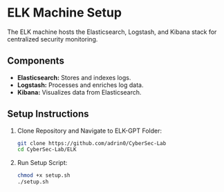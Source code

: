 # ELK Machine Setup

The ELK machine hosts the Elasticsearch, Logstash, and Kibana stack for centralized security monitoring.

## Components
- **Elasticsearch:** Stores and indexes logs.
- **Logstash:** Processes and enriches log data.
- **Kibana:** Visualizes data from Elasticsearch.

## Setup Instructions

1. Clone Repository and Navigate to ELK-GPT Folder:
   ```bash
   git clone https://github.com/adrin0/CyberSec-Lab
   cd CyberSec-Lab/ELK

2. Run Setup Script:
    ```bash 
    chmod +x setup.sh
    ./setup.sh
